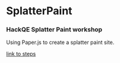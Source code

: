 # SplatterPaint  
### HackQE Splatter Paint workshop  

Using Paper.js to create a splatter paint site.  

[link to steps](https://workshops.hackclub.com/splatter_paint/)  
